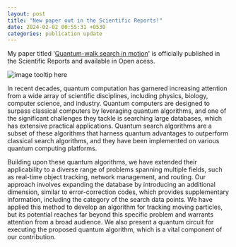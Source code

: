 ```yaml
---
layout: post
title: "New paper out in the Scientific Reports!"
date: 2024-02-02 00:55:31 +0530
categories: publication update
---
```


My paper titled '[Quantum-walk search in motion](https://www.nature.com/articles/s41598-024-51709-0)' is officially published in the Scientific Reports and available in Open acess.

![image tooltip here](/Manoline-git.github.io/img/graph.jpg)

In recent decades, quantum computation has garnered increasing attention from a wide array of scientific disciplines, including physics, biology, computer science, and industry. Quantum computers are designed to surpass classical computers by leveraging quantum algorithms, and one of the significant challenges they tackle is searching large databases, which has extensive practical applications. Quantum search algorithms are a subset of these algorithms that harness quantum advantages to outperform classical search algorithms, and they have been implemented on various quantum computing platforms. <br>

Building upon these quantum algorithms, we have extended their applicability to a diverse range of problems spanning multiple fields, such as real-time object tracking, network management, and routing. Our approach involves expanding the database by introducing an additional dimension, similar to error-correction codes, which provides supplementary information, including the category of the search data points. We have applied this method to develop an algorithm for tracking moving particles, but its potential reaches far beyond this specific problem and warrants attention from a broad audience. We also present a quantum circuit for executing the proposed quantum algorithm, which is a vital component of our contribution.

